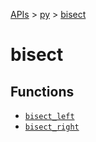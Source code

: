 [APIs](../../index.md) > [py](../index.md) > [bisect]()

# bisect

## Functions

- [`bisect_left`](./bisect_left.md)
- [`bisect_right`](./bisect_right.md)
